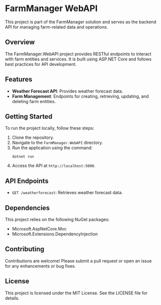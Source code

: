 # FarmManager WebAPI

This project is part of the FarmManager solution and serves as the backend API for managing farm-related data and operations.

## Overview

The FarmManager.WebAPI project provides RESTful endpoints to interact with farm entities and services. It is built using ASP.NET Core and follows best practices for API development.

## Features

- **Weather Forecast API**: Provides weather forecast data.
- **Farm Management**: Endpoints for creating, retrieving, updating, and deleting farm entities.

## Getting Started

To run the project locally, follow these steps:

1. Clone the repository.
2. Navigate to the `FarmManager.WebAPI` directory.
3. Run the application using the command:
   ```
   dotnet run
   ```
4. Access the API at `http://localhost:5000`.

## API Endpoints

- `GET /weatherforecast`: Retrieves weather forecast data.

## Dependencies

This project relies on the following NuGet packages:

- Microsoft.AspNetCore.Mvc
- Microsoft.Extensions.DependencyInjection

## Contributing

Contributions are welcome! Please submit a pull request or open an issue for any enhancements or bug fixes.

## License

This project is licensed under the MIT License. See the LICENSE file for details.